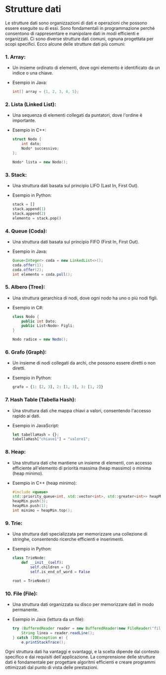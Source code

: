 # Strutture dati

Le strutture dati sono organizzazioni di dati e operazioni che possono essere eseguite su di essi. Sono fondamentali in programmazione perché consentono di rappresentare e manipolare dati in modi efficienti e organizzati. Ci sono diverse strutture dati comuni, ognuna progettata per scopi specifici. Ecco alcune delle strutture dati più comuni:

### 1. **Array:**

- Un insieme ordinato di elementi, dove ogni elemento è identificato da un indice o una chiave.
- Esempio in Java:

     ```java
     int[] array = {1, 2, 3, 4, 5};
     ```

### 2. **Lista (Linked List):**

- Una sequenza di elementi collegati da puntatori, dove l'ordine è importante.
- Esempio in C++:

     ```cpp
     struct Nodo {
         int dato;
         Nodo* successivo;
     };

     Nodo* lista = new Nodo();
     ```

### 3. **Stack:**

- Una struttura dati basata sul principio LIFO (Last In, First Out).
- Esempio in Python:

     ```python
     stack = []
     stack.append(1)
     stack.append(2)
     elemento = stack.pop()
     ```

### 4. **Queue (Coda):**

- Una struttura dati basata sul principio FIFO (First In, First Out).
- Esempio in Java:

     ```java
     Queue<Integer> coda = new LinkedList<>();
     coda.offer(1);
     coda.offer(2);
     int elemento = coda.poll();
     ```

### 5. **Albero (Tree):**

- Una struttura gerarchica di nodi, dove ogni nodo ha uno o più nodi figli.
- Esempio in C#:

     ```csharp
     class Nodo {
         public int Dato;
         public List<Nodo> Figli;
     }

     Nodo radice = new Nodo();
     ```

### 6. **Grafo (Graph):**

- Un insieme di nodi collegati da archi, che possono essere diretti o non diretti.
- Esempio in Python:

     ```python
     grafo = {1: [2, 3], 2: [1, 3], 3: [1, 2]}
     ```

### 7. **Hash Table (Tabella Hash):**

- Una struttura dati che mappa chiavi a valori, consentendo l'accesso rapido ai dati.
- Esempio in JavaScript:

     ```javascript
     let tabellaHash = {};
     tabellaHash["chiave1"] = "valore1";
     ```

### 8. **Heap:**

- Una struttura dati che mantiene un insieme di elementi, con accesso efficiente all'elemento di priorità massima (heap massimo) o minima (heap minimo).
- Esempio in C++ (heap minimo):

     ```cpp
     #include <queue>
     std::priority_queue<int, std::vector<int>, std::greater<int>> heapMin;
     heapMin.push(3);
     heapMin.push(1);
     int minimo = heapMin.top();
     ```

### 9. **Trie:**

- Una struttura dati specializzata per memorizzare una collezione di stringhe, consentendo ricerche efficienti e inserimenti.
- Esempio in Python:

     ```python
     class TrieNode:
         def __init__(self):
             self.children = {}
             self.is_end_of_word = False

     root = TrieNode()
     ```

### 10. **File (File):**

- Una struttura dati organizzata su disco per memorizzare dati in modo permanente.
- Esempio in Java (lettura da un file):

     ```java
     try (BufferedReader reader = new BufferedReader(new FileReader("file.txt"))) {
         String linea = reader.readLine();
     } catch (IOException e) {
         e.printStackTrace();
     ```

Ogni struttura dati ha vantaggi e svantaggi, e la scelta dipende dal contesto specifico e dai requisiti dell'applicazione. La comprensione delle strutture dati è fondamentale per progettare algoritmi efficienti e creare programmi ottimizzati dal punto di vista delle prestazioni.

